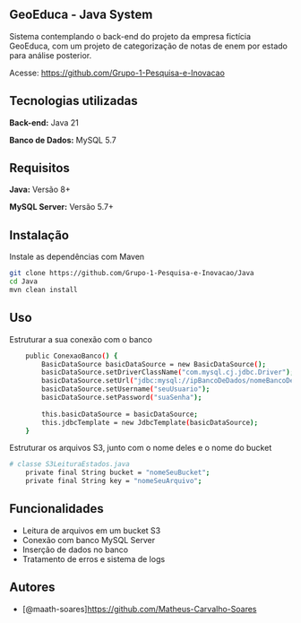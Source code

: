 
## GeoEduca - Java System
Sistema contemplando o back-end do projeto da empresa fictícia GeoEduca, com um projeto de categorização de notas de enem por estado para análise posterior. 

Acesse: https://github.com/Grupo-1-Pesquisa-e-Inovacao
## Tecnologias utilizadas

**Back-end:** Java 21

**Banco de Dados:** MySQL 5.7


## Requisitos

**Java:** Versão 8+

**MySQL Server:** Versão 5.7+
## Instalação

Instale as dependências com Maven

```bash
git clone https://github.com/Grupo-1-Pesquisa-e-Inovacao/Java
cd Java
mvn clean install
```
    
## Uso

Estruturar a sua conexão com o banco

```bash
    public ConexaoBanco() {
        BasicDataSource basicDataSource = new BasicDataSource();
        basicDataSource.setDriverClassName("com.mysql.cj.jdbc.Driver");
        basicDataSource.setUrl("jdbc:mysql://ipBancoDeDados/nomeBancoDeDados?useSSL=false&serverTimezone=UTC");
        basicDataSource.setUsername("seuUsuario");
        basicDataSource.setPassword("suaSenha");
        
        this.basicDataSource = basicDataSource;
        this.jdbcTemplate = new JdbcTemplate(basicDataSource);
    }
```

Estruturar os arquivos S3, junto com o nome deles e o nome do bucket
```bash
# classe S3LeituraEstados.java
    private final String bucket = "nomeSeuBucket";
    private final String key = "nomeSeuArquivo";
```
## Funcionalidades

- Leitura de arquivos em um bucket S3
- Conexão com banco MySQL Server
- Inserção de dados no banco
- Tratamento de erros e sistema de logs


## Autores

- [@maath-soares]https://github.com/Matheus-Carvalho-Soares

